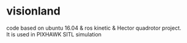 # visionland

code based on ubuntu 16.04 & ros kinetic & Hector quadrotor project.<br>
It is used in PIXHAWK SITL simulation
